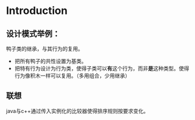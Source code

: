 # Introduction
## 设计模式举例：
鸭子类的继承，与其行为的复用。
* 把所有鸭子的共性设置为基类。
* 把特有行为设计为行为类，使得子类可以**有**这个行为，而非**是**这种类型。使得行为像积木一样可以复用。（多用组合，少用继承）

## 联想
java与c++通过传入实例化的比较器使得排序规则按要求变化。
